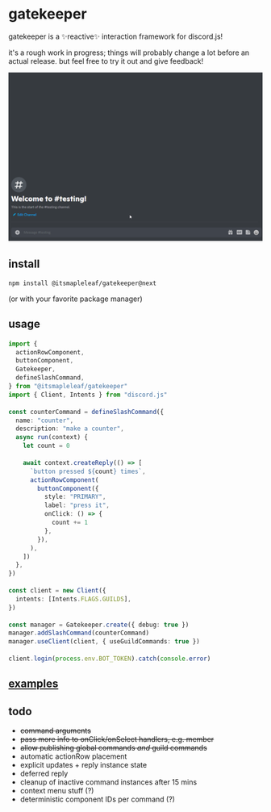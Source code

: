 # gatekeeper

gatekeeper is a ✨reactive✨ interaction framework for discord.js!

it's a rough work in progress; things will probably change a lot before an actual release. but feel free to try it out and give feedback!

![showcase](./showcase.gif)

## install

```sh
npm install @itsmapleleaf/gatekeeper@next
```

(or with your favorite package manager)

## usage

```ts
import {
  actionRowComponent,
  buttonComponent,
  Gatekeeper,
  defineSlashCommand,
} from "@itsmapleleaf/gatekeeper"
import { Client, Intents } from "discord.js"

const counterCommand = defineSlashCommand({
  name: "counter",
  description: "make a counter",
  async run(context) {
    let count = 0

    await context.createReply(() => [
      `button pressed ${count} times`,
      actionRowComponent(
        buttonComponent({
          style: "PRIMARY",
          label: "press it",
          onClick: () => {
            count += 1
          },
        }),
      ),
    ])
  },
})

const client = new Client({
  intents: [Intents.FLAGS.GUILDS],
})

const manager = Gatekeeper.create({ debug: true })
manager.addSlashCommand(counterCommand)
manager.useClient(client, { useGuildCommands: true })

client.login(process.env.BOT_TOKEN).catch(console.error)
```

## [examples](./playground/src)

## todo

- ~~command arguments~~
- ~~pass more info to onClick/onSelect handlers, e.g. member~~
- ~~allow publishing global commands _and_ guild commands~~
- automatic actionRow placement
- explicit updates + reply instance state
- deferred reply
- cleanup of inactive command instances after 15 mins
- context menu stuff (?)
- deterministic component IDs per command (?)
